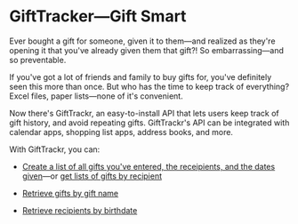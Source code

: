 # GiftTracker—Gift Smart

Ever bought a gift for someone, given it to them—and realized as they're opening it that you've already given them that gift?! So embarrassing—and so preventable.

If you've got a lot of friends and family to buy gifts for, you've definitely seen this more than once. But who has the time to keep track of everything? Excel files, paper lists—none of it's convenient.

Now there's GiftTrackr, an easy-to-install API that lets users keep track of gift history, and avoid repeating gifts. GiftTrackr's API can be integrated with calendar apps, shopping list apps, address books, and more.

With GiftTrackr, you can:

- [Create a list of all gifts you've entered, the receipients, and the dates given](api/read_all_gift_info.md)—or [get lists of gifts by recipient](api/read_gifts_by_recipient.md)

- [Retrieve gifts by gift name](api/read_gifts_by_name.md)

- [Retrieve recipients by birthdate](api/read_recipients_by_birthdate.md)
